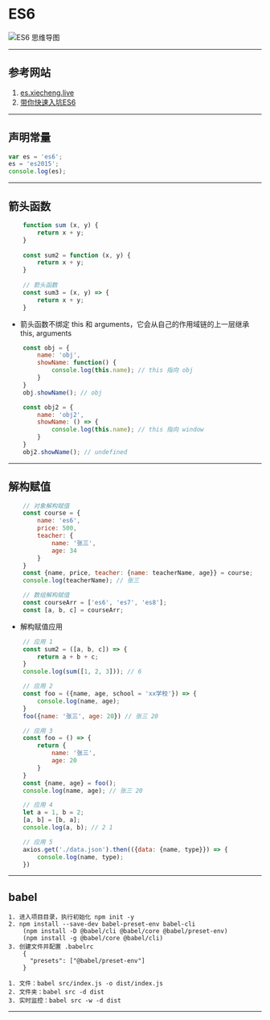 # ES6
![ES6 思维导图](http://img1.mukewang.com/60abe37100010d0805000417.jpg)

---
## 参考网站
1. [es.xiecheng.live](ECMAScript2015~2020语法全解析)
2. [带你快速入坑ES6](https://www.imooc.com/learn/1246)
---
## 声明常量
```javascript
var es = 'es6';
es = 'es2015';
console.log(es);
```
---
## 箭头函数
```javascript
    function sum (x, y) {
        return x + y;
    }
    
    const sum2 = function (x, y) {
        return x + y;
    }
    
    // 箭头函数
    const sum3 = (x, y) => {
        return x + y;
    }
```
- 箭头函数不绑定 this 和 arguments，它会从自己的作用域链的上一层继承 this, arguments
```javascript
    const obj = {
        name: 'obj',
        showName: function() {
            console.log(this.name); // this 指向 obj
        }
    }
    obj.showName(); // obj

    const obj2 = {
        name: 'obj2',
        showName: () => {
            console.log(this.name); // this 指向 window
        }
    }
    obj2.showName(); // undefined
```
---
## 解构赋值
```javascript
    // 对象解构赋值
    const course = {
        name: 'es6',
        price: 500,
        teacher: {
            name: '张三',
            age: 34
        }
    }
    const {name, price, teacher: {name: teacherName, age}} = course;
    console.log(teacherName); // 张三

    // 数组解构赋值
    const courseArr = ['es6', 'es7', 'es8'];
    const [a, b, c] = courseArr;
```
- 解构赋值应用
```javascript
    // 应用 1
    const sum2 = ([a, b, c]) => {
        return a + b + c;
    }
    console.log(sum([1, 2, 3])); // 6

    // 应用 2
    const foo = ({name, age, school = 'xx学校'}) => {
        console.log(name, age);
    }
    foo({name: '张三', age: 20}) // 张三 20

    // 应用 3
    const foo = () => {
        return {
            name: '张三',
            age: 20
        }
    }
    const {name, age} = foo();
    console.log(name, age); // 张三 20

    // 应用 4
    let a = 1, b = 2;
    [a, b] = [b, a];
    console.log(a, b); // 2 1

    // 应用 5
    axios.get('./data.json').then(({data: {name, type}}) => {
        console.log(name, type);
    })
```
---
## babel
```
1. 进入项目目录，执行初始化 npm init -y 
2. npm install --save-dev babel-preset-env babel-cli
    (npm install -D @babel/cli @babel/core @babel/preset-env)
    (npm install -g @babel/core @babel/cli)
3. 创建文件并配置 .babelrc
    {
      "presets": ["@babel/preset-env"]
    }
```
```
1. 文件：babel src/index.js -o dist/index.js
2. 文件夹：babel src -d dist
3. 实时监控：babel src -w -d dist
```
---